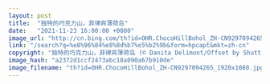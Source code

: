 ```yaml
---
layout: post
title:  "独特的巧克力山，菲律宾薄荷岛"
date:   "2021-11-23 16:00:00 +0800"
image_url: "http://cn.bing.com/th?id=OHR.ChocoHillBohol_ZH-CN9297094265_1920x1080.jpg&rf=LaDigue_1920x1080.jpg&pid=hp"
link: "/search?q=%e8%96%84%e8%8d%b7%e5%b2%9b&form=hpcapt&mkt=zh-cn"
copyright: "独特的巧克力山，菲律宾薄荷岛 (© Danita Delimont/Offset by Shutterstock)"
image_hash: "a2372d1ccf2473abc18a090a67b910de"
image_filename: "th?id=OHR.ChocoHillBohol_ZH-CN9297094265_1920x1080.jpg&rf=LaDigue_1920x1080.jpg&pid=hp"
---
```

